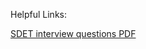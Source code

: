 Helpful Links:

[SDET interview questions PDF](https://www.linkedin.com/posts/sriramku_manual-interview-questions-for-freshers-activity-7052130384205017088-GJcO?utm_source=share&utm_medium=member_desktop)

